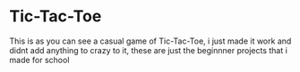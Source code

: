 # Tic-Tac-Toe

This is as you can see a casual game of Tic-Tac-Toe, i just made it work and didnt add anything to crazy to it,
these are just the beginnner projects that i made for school
